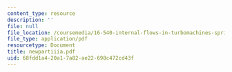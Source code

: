 ```yaml
---
content_type: resource
description: ''
file: null
file_location: /coursemedia/16-540-internal-flows-in-turbomachines-spring-2006/68fdd1a420a17a82ae22698c472cd43f_newpartiiia.pdf
file_type: application/pdf
resourcetype: Document
title: newpartiiia.pdf
uid: 68fdd1a4-20a1-7a82-ae22-698c472cd43f
---
```

